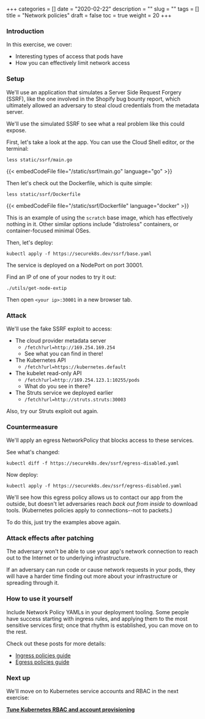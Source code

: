+++
categories = []
date = "2020-02-22"
description = ""
slug = ""
tags = []
title = "Network policies"
draft = false
toc = true
weight = 20
+++

### Introduction
In this exercise, we cover:

 - Interesting types of access that pods have
 - How you can effectively limit network access

### Setup
We'll use an application that simulates a Server Side
Request Forgery (SSRF), like the one involved in the Shopify
bug bounty report, which ultimately allowed an adversary to
steal cloud credentials from the metadata server.

We'll use the simulated SSRF to see what a real problem
like this could expose.

First, let's take a look at the app. You can use the Cloud Shell
editor, or the terminal:

```
less static/ssrf/main.go
```

{{< embedCodeFile file="/static/ssrf/main.go" language="go" >}}

Then let's check out the Dockerfile, which is quite simple:
```
less static/ssrf/Dockerfile
```

{{< embedCodeFile file="/static/ssrf/Dockerfile" language="docker" >}}

This is an example of using the `scratch` base image, which has effectively nothing in it.
Other similar options include "distroless" containers, or container-focused minimal OSes.

Then, let's deploy:

```
kubectl apply -f https://securek8s.dev/ssrf/base.yaml
```

The service is deployed on a NodePort on port 30001.

Find an IP of one of your nodes to try it out:

```
./utils/get-node-extip
```

Then open `<your ip>:30001` in a new browser tab.

### Attack
We'll use the fake SSRF exploit to access:

 - The cloud provider metadata server
     - `/fetch?url=http://169.254.169.254`
     - See what you can find in there!
 - The Kubernetes API
     - `/fetch?url=https://kubernetes.default`
 - The kubelet read-only API
     - `/fetch?url=http://169.254.123.1:10255/pods`
     - What do you see in there?
 - The Struts service we deployed earlier
     - `/fetch?url=http://struts.struts:30003`

Also, try our Struts exploit out again.

### Countermeasure
We'll apply an egress NetworkPolicy that blocks access to these services.

See what's changed:

```
kubectl diff -f https://securek8s.dev/ssrf/egress-disabled.yaml
```

Now deploy:

```
kubectl apply -f https://securek8s.dev/ssrf/egress-disabled.yaml
```

We'll see how this egress policy allows us to contact our app from the outside, but doesn't let adversaries reach *back out from inside* to download tools.
(Kubernetes policies apply to connections--not to packets.)

To do this, just try the examples above again.

### Attack effects after patching
The adversary won't be able to use your app's network connection
to reach out to the Internet or to underlying infrastructure.

If an adversary can run code or cause network requests in your
pods, they will have a harder time finding out more about your
infrastructure or spreading through it.

### How to use it yourself
Include Network Policy YAMLs in your deployment tooling.
Some people have success starting with ingress rules, and
applying them to the most sensitive services first; once
that rhythm is established, you can move on to the rest.

Check out these posts for more details:

 - [Ingress policies guide](https://www.stackrox.com/post/2019/04/setting-up-kubernetes-network-policies-a-detailed-guide/)
 - [Egress policies guide](https://www.stackrox.com/post/2020/01/kubernetes-egress-network-policies/)

### Next up
We'll move on to Kubernetes service accounts and RBAC in the next exercise:

[**Tune Kubernetes RBAC and account provisioning**](../30-sa-token)
